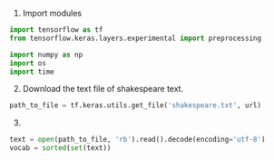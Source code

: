 1. Import modules

```python
import tensorflow as tf
from tensorflow.keras.layers.experimental import preprocessing

import numpy as np
import os
import time
```



2. Download the text file of shakespeare text.

```python
path_to_file = tf.keras.utils.get_file('shakespeare.txt', url)
```

3. 

```python
text = open(path_to_file, 'rb').read().decode(encoding='utf-8')
vocab = sorted(set(text))
```

